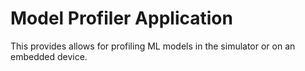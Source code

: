 Model Profiler Application
======================================

This provides allows for profiling ML models 
in the simulator or on an embedded device.


